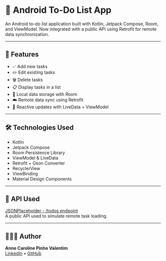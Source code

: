 # 📝 Android To-Do List App

An Android to-do list application built with Kotlin, Jetpack Compose, Room, and ViewModel. Now integrated with a public API using Retrofit for remote data synchronization.

---

## 📱 Features

- ✅ Add new tasks
- ✏️ Edit existing tasks
- 🗑️ Delete tasks
- 📋 Display tasks in a list
- 🧠 Local data storage with Room
- ☁️ Remote data sync using Retrofit
- 🔁 Reactive updates with LiveData + ViewModel

---

## 🛠️ Technologies Used

- Kotlin
- Jetpack Compose
- Room Persistence Library
- ViewModel & LiveData
- Retrofit + Gson Converter
- RecyclerView
- ViewBinding
- Material Design Components

---

## 🔗 API Used

[JSONPlaceholder - /todos endpoint](https://jsonplaceholder.typicode.com/todos)  
A public API used to simulate remote task loading.

---

## 👩🏽‍💻 Author

**Anne Caroline Pinho Valentim**  
[LinkedIn](https://linkedin.com/in/annepinho) • [GitHub](https://github.com/anne-pinho)
